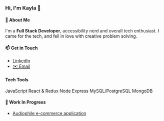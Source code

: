 ### Hi, I'm Kayla 👋

#### 💅 About Me
I'm a **Full Stack Developer**, accessibility nerd and overall tech enthusiast. I came for the tech, and fell in love with creative problem solving.

#### 📫 Get in Touch
* [LinkedIn](https://www.linkedin.com/in/kayla-bonneteau/)
* [✉️ Email](mailto:kbonneteau@gmail.com)

#### Tech Tools
JavaScript
React & Redux
Node
Express
MySQL/PostgreSQL
MongoDB

#### 🔭 Work In Progress
* [Audiophile e-commerce application](https://github.com/kbonneteau/audiophile-ecommerce)

<!--
**kbonneteau/kbonneteau** is a ✨ _special_ ✨ repository because its `README.md` (this file) appears on your GitHub profile.

Here are some ideas to get you started:

- 🔭 I’m currently working on ...
- 🌱 I’m currently learning ...
- 👯 I’m looking to collaborate on ...
- 🤔 I’m looking for help with ...
- 💬 Ask me about ...
- 📫 How to reach me: ...
- 😄 Pronouns: ...
- ⚡ Fun fact: ...
-->
